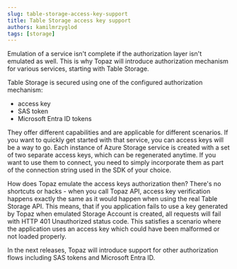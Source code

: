 ```yaml
---
slug: table-storage-access-key-support
title: Table Storage access key support
authors: kamilmrzyglod
tags: [storage]
---
```


Emulation of a service isn't complete if the authorization layer isn't emulated as well. This is why Topaz will introduce authorization mechanism for various services, starting with Table Storage.

<!-- truncate -->

Table Storage is secured using one of the configured authorization mechanism:
* access key
* SAS token
* Microsoft Entra ID tokens

They offer different capabilities and are applicable for different scenarios. If you want to quickly get started with that service, you can access keys will be a way to go. Each instance of Azure Storage service is created with a set of two separate access keys, which can be regenerated anytime. If you want to use them to connect, you need to simply incorporate them as part of the connection string used in the SDK of your choice. 

How does Topaz emulate the access keys authorization then? There's no shortcuts or hacks - when you call Topaz API, access key verification happens exactly the same as it would happen when using the real Table Storage API. This means, that if you application fails to use a key generated by Topaz when emulated Storage Account is created, all requests will fail with HTTP 401 Unauthorized status code. This satisfies a scenario where the application uses an access key which could have been malformed or not loaded properly.

In the next releases, Topaz will introduce support for other authorization flows including SAS tokens and Microsoft Entra ID.